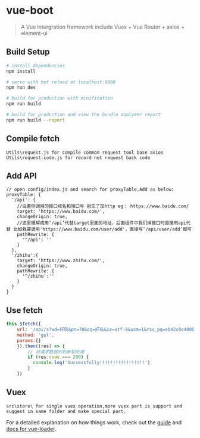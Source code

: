 # vue-boot

> A Vue intergration framework include Vuex + Vue Router + axios + element-ui

## Build Setup

``` bash
# install dependencies
npm install

# serve with hot reload at localhost:8080
npm run dev

# build for production with minification
npm run build

# build for production and view the bundle analyzer report
npm run build --report
```
## Compile fetch
```
Utils\request.js for compile common request tool base axios
Utils\request-code.js for record net request back code
```

## Add API
```
// open config/index.js and search for proxyTable,Add as below:
proxyTable: {
  '/api': {
    //设置你调用的接口域名和端口号 别忘了加http eg： https://www.baidu.com/
    target: 'https://www.baidu.com/',
    changeOrigin: true,
    //这里理解成用‘/api’代替target里面的地址，后面组件中我们掉接口时直接用api代替 比如我要调用'https://www.baidu.com/user/add'，直接写‘/api/user/add’即可
    pathRewrite: {
      '^/api': ''
    }
  },
  '/zhihu':{
    target: 'https://www.zhihu.com/',
    changeOrigin: true,
    pathRewrite: {
      '^/zhihu':''
    }
  }
}
```
## Use fetch
```javascript
this.$fetch({
    url: '/api/s?wd=好玩&pn=70&oq=好玩&ie=utf-8&usm=1&rsv_pq=eb42c8e40000898e&rsv_t=0f11KvFYYzLxo9ixfH3TVLi5S9Mx9QH84PME77AZ7aEgJDH8HtlBa9GaDrA',
    method: 'get',
    params:{}
    }).then((res) => {
        // 对请求数据的判断和处理
        if (res.code === 200) {
          console.log('Successfully!!!!!!!!!!!!!!!!!')
        }
    })
```
## Vuex
```
src\store\ for single vuex operation,more vuex part is support and suggest in same folder and make special part.
```


For a detailed explanation on how things work, check out the [guide](http://vuejs-templates.github.io/webpack/) and [docs for vue-loader](http://vuejs.github.io/vue-loader).
